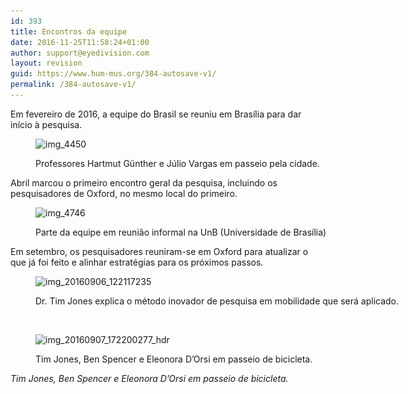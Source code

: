 ```yaml
---
id: 393
title: Encontros da equipe
date: 2016-11-25T11:58:24+01:00
author: support@eyedivision.com
layout: revision
guid: https://www.hum-mus.org/384-autosave-v1/
permalink: /384-autosave-v1/
---
```

Em fevereiro de 2016, a equipe do Brasil se reuniu em Brasília para dar início à pesquisa.<figure id="attachment_378" aria-describedby="caption-attachment-378" style="width: 1024px" class="wp-caption alignnone">

<img class="wp-image-378 size-large" src="/wp-content/uploads/2016/11/IMG_4450.jpg?resize=1024%2C765&#038;ssl=1" alt="img_4450" width="1024" height="765" srcset="/wp-content/uploads/2016/11/IMG_4450.jpg?resize=1024%2C765&ssl=1 1024w, /wp-content/uploads/2016/11/IMG_4450.jpg?resize=300%2C224&ssl=1 300w, /wp-content/uploads/2016/11/IMG_4450.jpg?resize=768%2C574&ssl=1 768w, /wp-content/uploads/2016/11/IMG_4450.jpg?w=2000&ssl=1 2000w" sizes="(max-width: 1000px) 100vw, 1000px" data-recalc-dims="1" /> <figcaption id="caption-attachment-378" class="wp-caption-text">Professores Hartmut Günther e Júlio Vargas em passeio pela cidade.</figcaption></figure> 

Abril marcou o primeiro encontro geral da pesquisa, incluindo os pesquisadores de Oxford, no mesmo local do primeiro.<figure id="attachment_379" aria-describedby="caption-attachment-379" style="width: 1024px" class="wp-caption alignnone">

<img class="wp-image-379 size-large" src="/wp-content/uploads/2016/11/IMG_4746.jpg?resize=1024%2C765&#038;ssl=1" alt="img_4746" width="1024" height="765" srcset="/wp-content/uploads/2016/11/IMG_4746.jpg?resize=1024%2C765&ssl=1 1024w, /wp-content/uploads/2016/11/IMG_4746.jpg?resize=300%2C224&ssl=1 300w, /wp-content/uploads/2016/11/IMG_4746.jpg?resize=768%2C574&ssl=1 768w, /wp-content/uploads/2016/11/IMG_4746.jpg?w=2000&ssl=1 2000w" sizes="(max-width: 1000px) 100vw, 1000px" data-recalc-dims="1" /> <figcaption id="caption-attachment-379" class="wp-caption-text">Parte da equipe em reunião informal na UnB (Universidade de Brasília)</figcaption></figure> 

Em setembro, os pesquisadores reuniram-se em Oxford para atualizar o que já foi feito e alinhar estratégias para os próximos passos.<figure id="attachment_381" aria-describedby="caption-attachment-381" style="width: 1024px" class="wp-caption alignnone">

<img class="wp-image-381 size-large" src="/wp-content/uploads/2016/11/IMG_20160906_122117235.jpg?resize=1024%2C576&#038;ssl=1" alt="img_20160906_122117235" width="1024" height="576" srcset="/wp-content/uploads/2016/11/IMG_20160906_122117235.jpg?resize=1024%2C576&ssl=1 1024w, /wp-content/uploads/2016/11/IMG_20160906_122117235.jpg?resize=300%2C169&ssl=1 300w, /wp-content/uploads/2016/11/IMG_20160906_122117235.jpg?resize=768%2C432&ssl=1 768w, /wp-content/uploads/2016/11/IMG_20160906_122117235.jpg?w=2000&ssl=1 2000w, /wp-content/uploads/2016/11/IMG_20160906_122117235.jpg?w=3000&ssl=1 3000w" sizes="(max-width: 1000px) 100vw, 1000px" data-recalc-dims="1" /> <figcaption id="caption-attachment-381" class="wp-caption-text">Dr. Tim Jones explica o método inovador de pesquisa em mobilidade que será aplicado.</figcaption></figure> 

&nbsp;<figure id="attachment_380" aria-describedby="caption-attachment-380" style="width: 1024px" class="wp-caption alignnone">

<img class="wp-image-380 size-large" src="/wp-content/uploads/2016/11/IMG_20160907_172200277_HDR.jpg?resize=1024%2C576&#038;ssl=1" alt="img_20160907_172200277_hdr" width="1024" height="576" srcset="/wp-content/uploads/2016/11/IMG_20160907_172200277_HDR.jpg?resize=1024%2C576&ssl=1 1024w, /wp-content/uploads/2016/11/IMG_20160907_172200277_HDR.jpg?resize=300%2C169&ssl=1 300w, /wp-content/uploads/2016/11/IMG_20160907_172200277_HDR.jpg?resize=768%2C432&ssl=1 768w, /wp-content/uploads/2016/11/IMG_20160907_172200277_HDR.jpg?w=2000&ssl=1 2000w, /wp-content/uploads/2016/11/IMG_20160907_172200277_HDR.jpg?w=3000&ssl=1 3000w" sizes="(max-width: 1000px) 100vw, 1000px" data-recalc-dims="1" /> <figcaption id="caption-attachment-380" class="wp-caption-text">Tim Jones, Ben Spencer e Eleonora D&#8217;Orsi em passeio de bicicleta.</figcaption></figure> 

_Tim Jones, Ben Spencer e Eleonora D&#8217;Orsi em passeio de bicicleta._